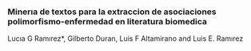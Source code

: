 ### Minerıa de textos para la extraccion de asociaciones polimorfismo-enfermedad en literatura biomedica 
Lucıa G Ramırez*, Gilberto Duran, Luis F Altamirano and Luis E. Ramırez
